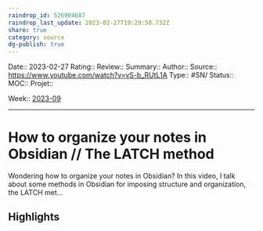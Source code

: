 ```yaml
---
raindrop_id: 526904687
raindrop_last_update: 2023-02-27T19:29:58.732Z
share: true
category: source
dg-publish: true
---
```


Date:: 2023-02-27
Rating::
Review:: 
Summary:: 
Author::
Source:: https://www.youtube.com/watch?v=vS-b_RUtL1A
Type:: #SN/
Status:: 
MOC::
Projet:: 

Week:: [2023-09](2023-09.md)

***
# How to organize your notes in Obsidian // The LATCH method

Wondering how to organize your notes in Obsidian? In this video, I talk about some methods in Obsidian for imposing structure and organization, the LATCH met...

## Highlights

